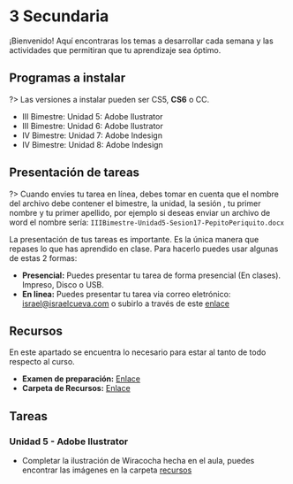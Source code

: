 # 3 Secundaria

¡Bienvenido! Aquí encontraras los temas a desarrollar cada semana y las actividades que permitiran que tu aprendizaje sea óptimo.

## Programas a instalar

?> Las versiones a instalar pueden ser CS5, **CS6** o CC.

- III Bimestre: Unidad 5: Adobe Ilustrator
- III Bimestre: Unidad 6: Adobe Ilustrator
- IV Bimestre: Unidad 7: Adobe Indesign
- IV Bimestre: Unidad 8: Adobe Indesign

## Presentación de tareas

?> Cuando envies tu tarea en línea, debes tomar en cuenta que el nombre del archivo debe contener el bimestre, la unidad, la sesión , tu primer nombre y tu primer apellido, por ejemplo si deseas enviar un archivo de word el nombre sería: `IIIBimestre-Unidad5-Sesion17-PepitoPeriquito.docx`

La presentación de tus tareas es importante. Es la única manera que repases lo que has aprendido en clase. Para hacerlo puedes usar algunas de estas 2 formas:

- **Presencial:** Puedes presentar tu tarea de forma presencial (En clases). Impreso, Disco o USB.
- **En linea:** Puedes presentar tu tarea via correo eletrónico: israel@israelcueva.com o subirlo a través de este [enlace](https://www.dropbox.com/request/QXgTBVKHJXrgIqXMtgUA "Tareas")


## Recursos

En este apartado se encuentra lo necesario para estar al tanto de todo respecto al curso.

- **Examen de preparación:** [Enlace](https://forms.gle/MndnFJEmc64YodYz7 "Examen")
- **Carpeta de Recursos:** [Enlace](https://1drv.ms/u/s!AqqTiyJZHGaLgcYy06BqfXiyXqJISA?e=7rdEce "Recursos")

## Tareas

### Unidad 5 - Adobe Ilustrator

- Completar la ilustración de Wiracocha hecha en el aula, puedes encontrar las imágenes en la carpeta [recursos](https://1drv.ms/u/s!AqqTiyJZHGaLgcYy06BqfXiyXqJISA?e=7rdEce "Recursos")

